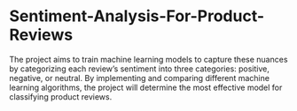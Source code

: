 # Sentiment-Analysis-For-Product-Reviews
The project aims to train machine learning models to capture these nuances by categorizing each review’s sentiment into three categories: positive, negative, or neutral. By implementing and comparing different machine learning algorithms, the project will determine the most effective model for classifying product reviews.
